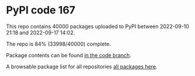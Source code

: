 # PyPI code 167

This repo contains 40000 packages uploaded to PyPI between 
2022-09-10 21:18 and 2022-09-17 14:02.

The repo is 84% (33998/40000) complete.

Package contents can be found [in the code branch](https://github.com/pypi-data/pypi-mirror-167/tree/code/packages).

A browsable package list for all repositories [all packages here](https://pypi-data.github.io/website/repositories/pypi-mirror-167).


